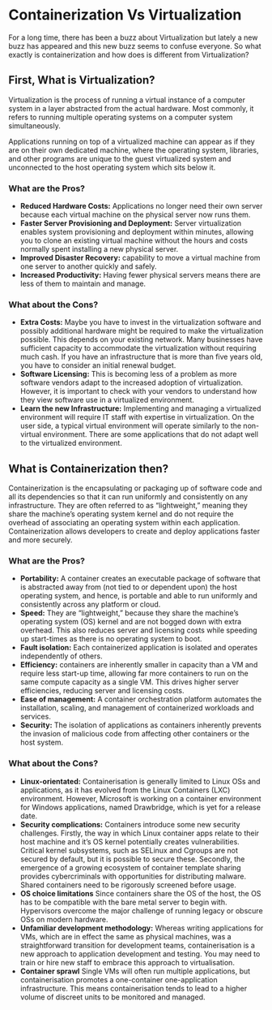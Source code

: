 # Containerization Vs Virtualization
For a long time, there has been a buzz about Virtualization but lately a new buzz  has appeared and this new buzz  seems to confuse everyone. So what exactly is containerization and how does is different from Virtualization?

## First, What is Virtualization?

Virtualization is the process of running a virtual instance of a computer system in a layer abstracted from the actual hardware. Most commonly, it refers to running multiple operating systems on a computer system simultaneously.

Applications running on top of a virtualized machine can appear as if they are on their own dedicated machine, where the operating system, libraries, and other programs are unique to the guest virtualized system and unconnected to the host operating system which sits below it.

### What are the Pros?

* **Reduced Hardware Costs:** Applications no longer need their own server because each virtual machine on the physical server now runs them.
* **Faster Server Provisioning and Deployment:** Server virtualization enables system provisioning and deployment within minutes, allowing you to clone an existing virtual machine without the hours and costs normally spent installing a new physical server.
* **Improved Disaster Recovery:** capability to move a virtual machine from one server to another quickly and safely.
* **Increased Productivity:** Having fewer physical servers means there are less of them to maintain and manage.

### What about the Cons?

* **Extra Costs:** Maybe you have to invest in the virtualization software and possibly additional hardware might be required to make the virtualization possible. This depends on your existing network. Many businesses have sufficient capacity to accommodate the virtualization without requiring much cash. If you have an infrastructure that is more than five years old, you have to consider an initial renewal budget.
* **Software Licensing:** This is becoming less of a problem as more software vendors adapt to the increased adoption of virtualization. However, it is important to check with your vendors to understand how they view software use in a virtualized environment.
* **Learn the new Infrastructure:** Implementing and managing a virtualized environment will require IT staff with expertise in virtualization. On the user side, a typical virtual environment will operate similarly to the non-virtual environment. There are some applications that do not adapt well to the virtualized environment.

## What is Containerization then?

Containerization is the encapsulating or packaging up of software code and all its dependencies so that it can run uniformly and consistently on any infrastructure. They are often referred to as “lightweight,” meaning they share the machine’s operating system kernel and do not require the overhead of associating an operating system within each application. Containerization allows developers to create and deploy applications faster and more securely.

### What are the Pros?

* **Portability:** A container creates an executable package of software that is abstracted away from (not tied to or dependent upon) the host operating system, and hence, is portable and able to run uniformly and consistently across any platform or cloud.
* **Speed:** They are “lightweight,” because they share the machine’s operating system (OS) kernel and are not bogged down with extra overhead. This also reduces server and licensing costs while speeding up start-times as there is no operating system to boot.
* **Fault isolation:** Each containerized application is isolated and operates independently of others.
* **Efficiency:** containers are inherently smaller in capacity than a VM and require less start-up time, allowing far more containers to run on the same compute capacity as a single VM. This drives higher server efficiencies, reducing server and licensing costs.
* **Ease of management:** A container orchestration platform automates the installation, scaling, and management of containerized workloads and services.
* **Security:** The isolation of applications as containers inherently prevents the invasion of malicious code from affecting other containers or the host system.

### What about the Cons?

* **Linux-orientated:** Containerisation is generally limited to Linux OSs and applications, as it has evolved from the Linux Containers (LXC) environment. However, Microsoft is working on a container environment for Windows applications, named Drawbridge, which is yet for a release date.
* **Security complications:** Containers introduce some new security challenges. Firstly, the way in which Linux container apps relate to their host machine and it’s OS kernel potentially creates vulnerabilities. Critical kernel subsystems, such as SELinux and Cgroups are not secured by default, but it is possible to secure these. Secondly, the emergence of a growing ecosystem of container template sharing provides cybercriminals with opportunities for distributing malware. Shared containers need to be rigorously screened before usage.
* **OS choice limitations** Since containers share the OS of the host, the OS has to be compatible with the bare metal server to begin with. Hypervisors overcome the major challenge of running legacy or obscure OSs on modern hardware.
* **Unfamiliar development methodology:** Whereas writing applications for VMs, which are in effect the same as physical machines, was a straightforward transition for development teams, containerisation is a new approach to application development and testing. You may need to train or hire new staff to embrace this approach to virtualisation.
* **Container sprawl** Single VMs will often run multiple applications, but containerisation promotes a one-container one-application infrastructure. This means containerisation tends to lead to a higher volume of discreet units to be monitored and managed.

